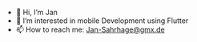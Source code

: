 - 👋 Hi, I’m Jan
- 👀 I’m interested in mobile Development using Flutter
- 📫 How to reach me: Jan-Sahrhage@gmx.de

<!---
JSahrhage/JSahrhage is a ✨ special ✨ repository because its `README.md` (this file) appears on your GitHub profile.
You can click the Preview link to take a look at your changes.
--->
